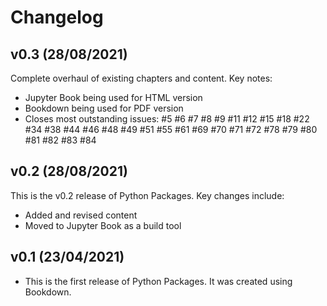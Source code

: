 # Changelog

<!--next-version-placeholder-->

## v0.3 (28/08/2021)

Complete overhaul of existing chapters and content. Key notes:

- Jupyter Book being used for HTML version
- Bookdown being used for PDF version
- Closes most outstanding issues: #5 #6 #7 #8 #9 #11 #12 #15 #18 #22 #34 #38 #44 #46 #48 #49 #51 #55 #61 #69 #70 #71 #72 #78 #79 #80 #81 #82 #83 #84

## v0.2 (28/08/2021)

This is the v0.2 release of Python Packages. Key changes include:

- Added and revised content
- Moved to Jupyter Book as a build tool

## v0.1 (23/04/2021)

- This is the first release of Python Packages. It was created using Bookdown.

